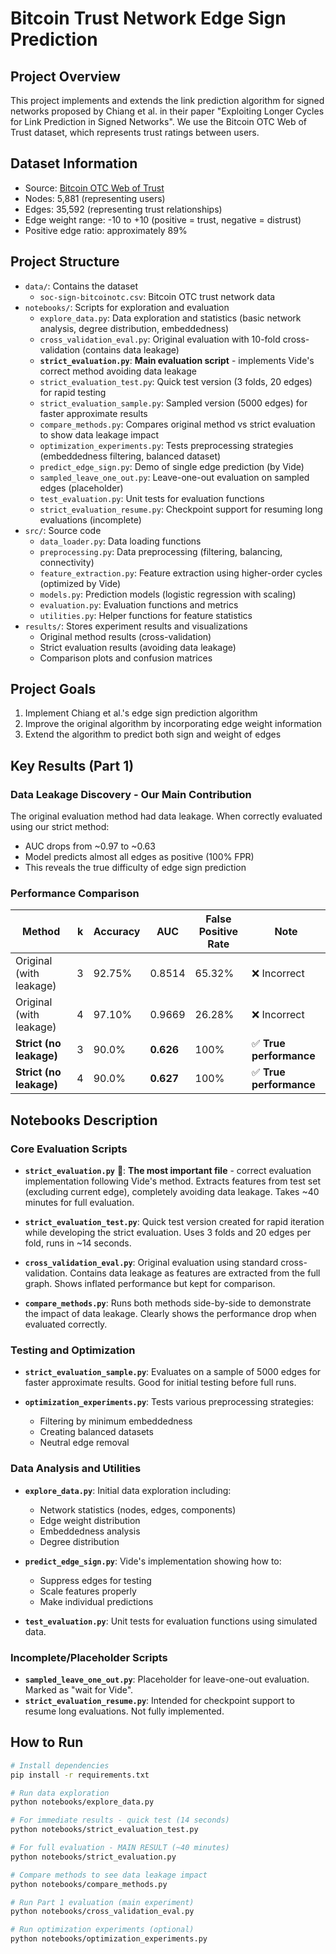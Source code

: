 # Bitcoin Trust Network Edge Sign Prediction

## Project Overview
This project implements and extends the link prediction algorithm for signed networks proposed by Chiang et al. in their paper "Exploiting Longer Cycles for Link Prediction in Signed Networks". We use the Bitcoin OTC Web of Trust dataset, which represents trust ratings between users.

## Dataset Information
- Source: [Bitcoin OTC Web of Trust](https://snap.stanford.edu/data/soc-sign-bitcoin-otc.html)
- Nodes: 5,881 (representing users)
- Edges: 35,592 (representing trust relationships)
- Edge weight range: -10 to +10 (positive = trust, negative = distrust)
- Positive edge ratio: approximately 89%

## Project Structure
- `data/`: Contains the dataset
  - `soc-sign-bitcoinotc.csv`: Bitcoin OTC trust network data
- `notebooks/`: Scripts for exploration and evaluation
  - `explore_data.py`: Data exploration and statistics (basic network analysis, degree distribution, embeddedness)
  - `cross_validation_eval.py`: Original evaluation with 10-fold cross-validation (contains data leakage)
  - **`strict_evaluation.py`**: **Main evaluation script** - implements Vide's correct method avoiding data leakage
  - `strict_evaluation_test.py`: Quick test version (3 folds, 20 edges) for rapid testing
  - `strict_evaluation_sample.py`: Sampled version (5000 edges) for faster approximate results
  - `compare_methods.py`: Compares original method vs strict evaluation to show data leakage impact
  - `optimization_experiments.py`: Tests preprocessing strategies (embeddedness filtering, balanced dataset)
  - `predict_edge_sign.py`: Demo of single edge prediction (by Vide)
  - `sampled_leave_one_out.py`: Leave-one-out evaluation on sampled edges (placeholder)
  - `test_evaluation.py`: Unit tests for evaluation functions
  - `strict_evaluation_resume.py`: Checkpoint support for resuming long evaluations (incomplete)
- `src/`: Source code
  - `data_loader.py`: Data loading functions
  - `preprocessing.py`: Data preprocessing (filtering, balancing, connectivity)
  - `feature_extraction.py`: Feature extraction using higher-order cycles (optimized by Vide)
  - `models.py`: Prediction models (logistic regression with scaling)
  - `evaluation.py`: Evaluation functions and metrics
  - `utilities.py`: Helper functions for feature statistics
- `results/`: Stores experiment results and visualizations
  - Original method results (cross-validation)
  - Strict evaluation results (avoiding data leakage)
  - Comparison plots and confusion matrices

## Project Goals
1. Implement Chiang et al.'s edge sign prediction algorithm
2. Improve the original algorithm by incorporating edge weight information
3. Extend the algorithm to predict both sign and weight of edges

## Key Results (Part 1)

### Data Leakage Discovery - Our Main Contribution
The original evaluation method had data leakage. When correctly evaluated using our strict method:
- AUC drops from ~0.97 to ~0.63
- Model predicts almost all edges as positive (100% FPR)
- This reveals the true difficulty of edge sign prediction

### Performance Comparison
| Method | k | Accuracy | AUC | False Positive Rate | Note |
|--------|---|----------|-----|---------------------|------|
| Original (with leakage) | 3 | 92.75% | 0.8514 | 65.32% | ❌ Incorrect |
| Original (with leakage) | 4 | 97.10% | 0.9669 | 26.28% | ❌ Incorrect |
| **Strict (no leakage)** | 3 | 90.0% | **0.626** | 100% | ✅ **True performance** |
| **Strict (no leakage)** | 4 | 90.0% | **0.627** | 100% | ✅ **True performance** |

## Notebooks Description

### Core Evaluation Scripts
- **`strict_evaluation.py`** 🌟: **The most important file** - correct evaluation implementation following Vide's method. Extracts features from test set (excluding current edge), completely avoiding data leakage. Takes ~40 minutes for full evaluation.

- **`strict_evaluation_test.py`**: Quick test version created for rapid iteration while developing the strict evaluation. Uses 3 folds and 20 edges per fold, runs in ~14 seconds.

- **`cross_validation_eval.py`**: Original evaluation using standard cross-validation. Contains data leakage as features are extracted from the full graph. Shows inflated performance but kept for comparison.

- **`compare_methods.py`**: Runs both methods side-by-side to demonstrate the impact of data leakage. Clearly shows the performance drop when evaluated correctly.

### Testing and Optimization
- **`strict_evaluation_sample.py`**: Evaluates on a sample of 5000 edges for faster approximate results. Good for initial testing before full runs.

- **`optimization_experiments.py`**: Tests various preprocessing strategies:
  - Filtering by minimum embeddedness
  - Creating balanced datasets
  - Neutral edge removal

### Data Analysis and Utilities
- **`explore_data.py`**: Initial data exploration including:
  - Network statistics (nodes, edges, components)
  - Edge weight distribution
  - Embeddedness analysis
  - Degree distribution

- **`predict_edge_sign.py`**: Vide's implementation showing how to:
  - Suppress edges for testing
  - Scale features properly
  - Make individual predictions

- **`test_evaluation.py`**: Unit tests for evaluation functions using simulated data.

### Incomplete/Placeholder Scripts
- **`sampled_leave_one_out.py`**: Placeholder for leave-one-out evaluation. Marked as "wait for Vide".
- **`strict_evaluation_resume.py`**: Intended for checkpoint support to resume long evaluations. Not fully implemented.

## How to Run
```bash
# Install dependencies
pip install -r requirements.txt

# Run data exploration
python notebooks/explore_data.py

# For immediate results - quick test (14 seconds)
python notebooks/strict_evaluation_test.py

# For full evaluation - MAIN RESULT (~40 minutes)
python notebooks/strict_evaluation.py

# Compare methods to see data leakage impact
python notebooks/compare_methods.py

# Run Part 1 evaluation (main experiment)
python notebooks/cross_validation_eval.py

# Run optimization experiments (optional)
python notebooks/optimization_experiments.py